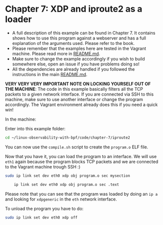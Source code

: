 # Chapter 7: XDP and iproute2 as a loader

- A full description of this example can be found in Chapter 7. It contains shows how to use this program against a webserver and has a full explanation of the arguments used. Please refer to the book.
- Please remember that the examples here are tested in the Vagrant machine. Please read more in [README.md](/README.md).
- Make sure to change the example accordingly if you wish to build somewhere else, open an issue if you have problems doing so!
- All the dependencies are already handled if you followed the instructions in the main [README.md](/README.md).

**VERY VERY VERY IMPORTANT NOTE ON LOCKING YOURSELF OUT OF THE MACHINE**: The code in this example basically filters all the TCP packets to a given network interface. If you are connected via SSH to this machine, make sure to use another interface or change the program accordingly. The Vagrant environment already does this if you need a quick win!

In the machine:

Enter into this example folder:

```bash
cd ~/linux-observability-with-bpf/code/chapter-7/iproute2
```

You can now use the `compile.sh` script to create the `program.o` ELF file.


Now that you have it, you can load the program to an interface. We will use `eth1` again because the program
blocks TCP packets and we are connected to the Vagrant machine trough SSH :)

```bash
sudo ip link set dev eth0 xdp obj program.o sec mysection

    ip link set dev eth0 xdp obj program.o sec .text
```


Please note that you can see that the program was loaded by doing an `ip a` and looking for `xdpgeneric` in the `eth` network interface.


To unload the program you have to do:

```bash
sudo ip link set dev eth0 xdp off
```
